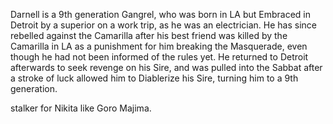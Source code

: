 Darnell is a 9th generation Gangrel, who was born in LA but Embraced in Detroit by a superior on a work trip, as he was an electrician. He has since rebelled against the Camarilla after his best friend was killed by the Camarilla in LA as a punishment for him breaking the Masquerade, even though he had not been informed of the rules yet. He returned to Detroit afterwards to seek revenge on his Sire, and was pulled into the Sabbat after a stroke of luck allowed him to Diablerize his Sire, turning him to a 9th generation.

stalker for Nikita like Goro Majima.